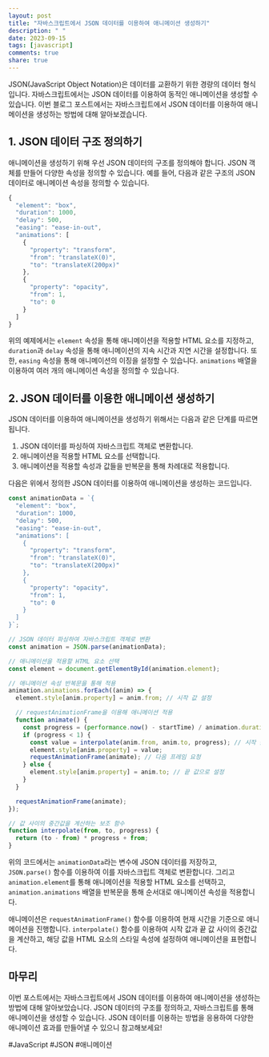 ```yaml
---
layout: post
title: "자바스크립트에서 JSON 데이터를 이용하여 애니메이션 생성하기"
description: " "
date: 2023-09-15
tags: [javascript]
comments: true
share: true
---
```


JSON(JavaScript Object Notation)은 데이터를 교환하기 위한 경량의 데이터 형식입니다. 자바스크립트에서는 JSON 데이터를 이용하여 동적인 애니메이션을 생성할 수 있습니다. 이번 블로그 포스트에서는 자바스크립트에서 JSON 데이터를 이용하여 애니메이션을 생성하는 방법에 대해 알아보겠습니다.

## 1. JSON 데이터 구조 정의하기

애니메이션을 생성하기 위해 우선 JSON 데이터의 구조를 정의해야 합니다. JSON 객체를 만들어 다양한 속성을 정의할 수 있습니다. 예를 들어, 다음과 같은 구조의 JSON 데이터로 애니메이션 속성을 정의할 수 있습니다.

```javascript
{
  "element": "box",
  "duration": 1000,
  "delay": 500,
  "easing": "ease-in-out",
  "animations": [
    {
      "property": "transform",
      "from": "translateX(0)",
      "to": "translateX(200px)"
    },
    {
      "property": "opacity",
      "from": 1,
      "to": 0
    }
  ]
}
```

위의 예제에서는 `element` 속성을 통해 애니메이션을 적용할 HTML 요소를 지정하고, `duration`과 `delay` 속성을 통해 애니메이션의 지속 시간과 지연 시간을 설정합니다. 또한, `easing` 속성을 통해 애니메이션의 이징을 설정할 수 있습니다. `animations` 배열을 이용하여 여러 개의 애니메이션 속성을 정의할 수 있습니다.

## 2. JSON 데이터를 이용한 애니메이션 생성하기

JSON 데이터를 이용하여 애니메이션을 생성하기 위해서는 다음과 같은 단계를 따르면 됩니다.

1) JSON 데이터를 파싱하여 자바스크립트 객체로 변환합니다.
2) 애니메이션을 적용할 HTML 요소를 선택합니다.
3) 애니메이션을 적용할 속성과 값들을 반복문을 통해 차례대로 적용합니다.

다음은 위에서 정의한 JSON 데이터를 이용하여 애니메이션을 생성하는 코드입니다.

```javascript
const animationData = `{
  "element": "box",
  "duration": 1000,
  "delay": 500,
  "easing": "ease-in-out",
  "animations": [
    {
      "property": "transform",
      "from": "translateX(0)",
      "to": "translateX(200px)"
    },
    {
      "property": "opacity",
      "from": 1,
      "to": 0
    }
  ]
}`;

// JSON 데이터 파싱하여 자바스크립트 객체로 변환
const animation = JSON.parse(animationData);

// 애니메이션을 적용할 HTML 요소 선택
const element = document.getElementById(animation.element);

// 애니메이션 속성 반복문을 통해 적용
animation.animations.forEach((anim) => {
  element.style[anim.property] = anim.from; // 시작 값 설정

  // requestAnimationFrame을 이용해 애니메이션 적용
  function animate() {
    const progress = (performance.now() - startTime) / animation.duration; // 현재 진행률 계산
    if (progress < 1) {
      const value = interpolate(anim.from, anim.to, progress); // 시작 값과 끝 값 사이의 중간값 계산
      element.style[anim.property] = value;
      requestAnimationFrame(animate); // 다음 프레임 요청
    } else {
      element.style[anim.property] = anim.to; // 끝 값으로 설정
    }
  }

  requestAnimationFrame(animate);
});

// 값 사이의 중간값을 계산하는 보조 함수
function interpolate(from, to, progress) {
  return (to - from) * progress + from;
}
```

위의 코드에서는 `animationData`라는 변수에 JSON 데이터를 저장하고, `JSON.parse()` 함수를 이용하여 이를 자바스크립트 객체로 변환합니다. 그리고 `animation.element`를 통해 애니메이션을 적용할 HTML 요소를 선택하고, `animation.animations` 배열을 반복문을 통해 순서대로 애니메이션 속성을 적용합니다.

애니메이션은 `requestAnimationFrame()` 함수를 이용하여 현재 시간을 기준으로 애니메이션을 진행합니다. `interpolate()` 함수를 이용하여 시작 값과 끝 값 사이의 중간값을 계산하고, 해당 값을 HTML 요소의 스타일 속성에 설정하여 애니메이션을 표현합니다.

## 마무리

이번 포스트에서는 자바스크립트에서 JSON 데이터를 이용하여 애니메이션을 생성하는 방법에 대해 알아보았습니다. JSON 데이터의 구조를 정의하고, 자바스크립트를 통해 애니메이션을 생성할 수 있습니다. JSON 데이터를 이용하는 방법을 응용하여 다양한 애니메이션 효과를 만들어낼 수 있으니 참고해보세요!

#JavaScript #JSON #애니메이션
